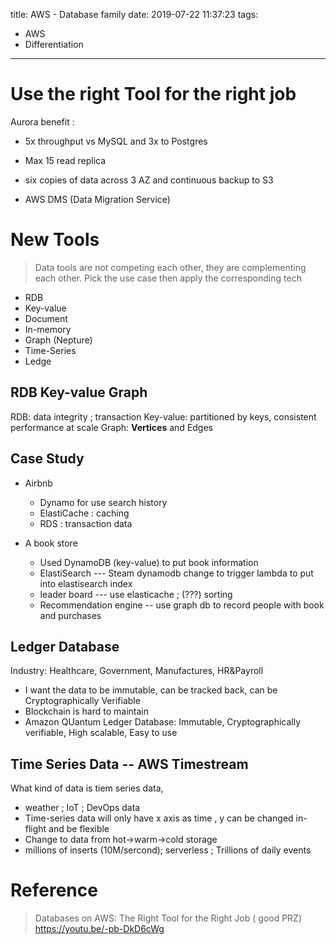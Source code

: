 title: AWS - Database family
date: 2019-07-22 11:37:23
tags:
- AWS
- Differentiation
---


# Use the right Tool for the right job

Aurora benefit :
* 5x throughput vs MySQL and 3x to Postgres
* Max 15 read replica
* six copies of data across 3 AZ and continuous backup to S3

* AWS DMS (Data Migration Service)


# New Tools

> Data tools are not competing  each other, they are complementing each other.
> Pick the use case then apply the corresponding tech

* RDB
* Key-value
* Document
* In-memory
* Graph (Nepture)
* Time-Series
* Ledge

## RDB Key-value Graph

RDB: data integrity ; transaction
Key-value: partitioned by keys, consistent performance at scale
Graph: __Vertices__ and Edges

## Case Study

* Airbnb
   * Dynamo for use search history
   * ElastiCache : caching
   * RDS : transaction data

* A book store
  * Used DynamoDB (key-value) to put book information
  * ElastiSearch --- Steam dynamodb change to trigger lambda to put into elastisearch index
  * leader board --- use elasticache ; (???) sorting
  * Recommendation engine -- use graph db to record people with book and purchases

## Ledger Database

Industry: Healthcare, Government, Manufactures, HR&Payroll

* I want the data to be immutable, can be tracked back, can be Cryptographically Verifiable
* Blockchain is hard to maintain
* Amazon QUantum Ledger Database: Immutable, Cryptographically verifiable, High scalable, Easy to use

## Time Series Data -- AWS Timestream

What kind of data is tiem series data,
* weather ; IoT ; DevOps data
* Time-series data will only have x axis as time , y can be changed in-flight and be flexible
* Change to data from hot->warm->cold storage
* millions of inserts (10M/sercond); serverless ; Trillions of daily events


# Reference

> Databases on AWS: The Right Tool for the Right Job ( good PRZ)
> https://youtu.be/-pb-DkD6cWg
